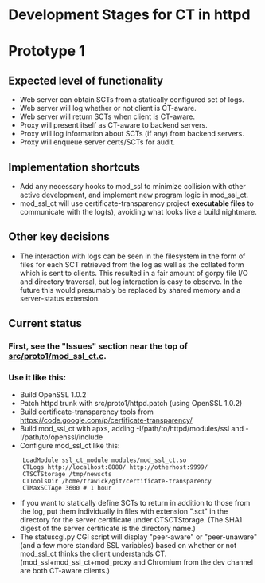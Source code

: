 Development Stages for CT in httpd
==================================

# Prototype 1

## Expected level of functionality

* Web server can obtain SCTs from a statically configured set of logs.
* Web server will log whether or not client is CT-aware.
* Web server will return SCTs when client is CT-aware.
* Proxy will present itself as CT-aware to backend servers.
* Proxy will log information about SCTs (if any) from backend servers.
* Proxy will enqueue server certs/SCTs for audit.

## Implementation shortcuts

* Add any necessary hooks to mod\_ssl to minimize collision with other
active development, and implement new program logic in mod\_ssl\_ct.
* mod\_ssl\_ct will use certificate-transparency project **executable
files** to communicate with the log(s), avoiding
what looks like a build nightmare.

## Other key decisions

* The interaction with logs can be seen in the filesystem in the form of files for each SCT retrieved from the log as well as the collated form which is sent to clients.  This resulted in a fair amount of gorpy file I/O and directory traversal, but log interaction is easy to observe.  In the future this would presumably be replaced by shared memory and a server-status extension.

## Current status

### First, see the "Issues" section near the top of [src/proto1/mod_ssl_ct.c](https://github.com/trawick/ct-httpd/blob/master/src/proto1/mod_ssl_ct.c).
### Use it like this:

* Build OpenSSL 1.0.2
* Patch httpd trunk with src/proto1/httpd.patch (using OpenSSL 1.0.2)
* Build certificate-transparency tools from https://code.google.com/p/certificate-transparency/
* Build mod\_ssl\_ct with apxs, adding -I/path/to/httpd/modules/ssl and -I/path/to/openssl/include
* Configure mod\_ssl\_ct like this:
```
    LoadModule ssl_ct_module modules/mod_ssl_ct.so
    CTLogs http://localhost:8888/ http://otherhost:9999/
    CTSCTStorage /tmp/newscts
    CTToolsDir /home/trawick/git/certificate-transparency
    CTMaxSCTAge 3600 # 1 hour
```
* If you want to statically define SCTs to return in addition to those from the log, put them individually in files with extension ".sct" in the directory for the server certificate under CTSCTStorage.  (The SHA1 digest of the server certificate is the directory name.)
* The statuscgi.py CGI script will display "peer-aware" or "peer-unaware" (and a few more standard SSL variables) based on whether or not mod\_ssl\_ct thinks the client understands CT.  (mod\_ssl+mod\_ssl\_ct+mod\_proxy and Chromium from the dev channel are both CT-aware clients.)
